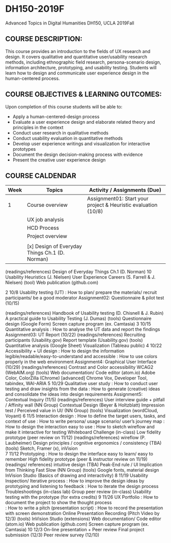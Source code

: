 # DH150-2019F
Advanced Topics in Digital Humanities DH150, UCLA 2019Fall

## COURSE DESCRIPTION:
This course provides an introduction to the fields of UX research and design. It covers qualitative and quantitative user/usability research methods, including ethnographic field research, persona-scenario design, information architecture, prototyping, and usability testing. Students will learn how to design and communicate user experience design in the human-centered process.

## COURSE OBJECTIVES & LEARNING OUTCOMES:
Upon completion of this course students will be able to:
- Apply a human-centered-design process 
- Evaluate a user experience design and elaborate related theory and principles in the context
- Conduct user research in qualitative methods
- Conduct usability evaluation in quantitative methods
- Develop user experience writings and visualization for interactive prototypes
- Document the design decision-making process with evidence
- Present the creative user experience design

## COURSE CALDENDAR
Week    |       Topics      |  Activity / Assignments (Due)
--------|-------------------|------------------------------
1       | Course overview   | Assignment01: Start your project & Heuristic evaluation (10/8)
        | UX job  analysis  |
        | HCD Process       | 
        | Project overview  |
        |                   |
        | [x] Design of Everyday Things Ch.1 (D. Norman) |
        
(readings/references) 
Design of Everyday Things Ch.1 (D. Norman)
10 Usability Heuristics (J. Nielsen)
User Experience Careers (S. Farrell & J. Nielsen)
(tool)
Web publication (github.com)


2
10/8
Usability testing (UT)
: How to plan/ prepare the materials/ recruit participants/ be a good moderator 
Assignment02: Questionnaire & pilot test (10/15)


(readings/references) 
Handbook of Usability testing (D. Chisnell & J. Rubin)
A practical guide to Usability Testing (J. Dumas)
(tools) 
Questionnaire design (Google Form)
Screen capture program (ex. Camtasia)
3
10/15
Quantitative analysis
: How to analyse the UT data and report the findings
Assignment03: UT Report (10/22)
(readings/references) 
Recruiting participants (Usability.gov)
Report template (Usability.gov)
(tools) 
Quantitative analysis (Google Sheet)
Visualization (Tableau public)
4
10/22
Accessibility + UI design
: How to design the information legible/readable/easy-to-understand and accessible
: How to use colors properly in the web environment
Assignment4: Graphical User Interface (10/29)
(readings/references)
Contrast and Color accessibility WCAG2 (WebAIM.org)
(tools)
Web documentation/ Code editor (atom.io)
Adobe Color, ColorZilla (Chrome)
[advanced] Chrome Vox, Developer Tool, tabindex, WAI-ARIA
5
10/29
Qualitative user study
: How to conduct user testing and draw insights from the data
: How to generate (creative) ideas and consolidate the ideas into design requirements
Assignment5: Contextual Inquiry (11/5)
(readings/references)
User interview guide + pitfall / Affinity wall (NN Group)
Contextual Design (Beyer & Holtzblatt)
Impression test / Perceived value in UI/ (NN Group)
(tools)
Visualization (wordCloud, Voyant)
6
11/5
Interaction design
: How to define the target users, tasks, and context of use 
: How to write persona/ usage scenario/ user’s journey map
: How to design the interaction easy to use
: How to sketch wireflow and make it interactive for testing
Whiteboard Challenge (in-class)
Low fidelity prototype (peer review on 11/12)
(readings/references) 
wireflow (P. Laubheimer)
Design principles / cognitive ergonomics / consistency (TBA)
(tools) 
Sketch, Framer (x), inVision  
7
11/12
Prototyping 
: How to design the interface easy to learn/ easy to remember 
High fidelity prototype (peer & instructor review on 11/19)
(readings/ references)
intuitive design (TBA)
Peak-End rule / UI Implication from Thinking Fast Slow (NN Group)
(tools) 
Google fonts, material design
InVision Studio (Basics of drawing and interactivity)
8
11/19
Usability Inspection/ Iterative process 
: How to improve the design ideas by prototyping and listening to feedback
: How to iterate the design process 
Troubleshootings (in-class lab) 
Group peer review (in-class)
Usability testing with the prototype (for extra credits)
9
11/26
UX Portfolio
: How to document the project to show the thought process  
: How to write a pitch (presentation script)
: How to record the presentation with screen demonstration
Online Presentation Recording  (Pitch Video by 12/3) 
(tools)
InVision Studio (extensions)
Web documentation/ Code editor (atom.io)
Web publication (github.com)
Screen capture program (ex. Camtasia)
10
12/3
On-line presentation + Peer review
Final project submission (12/3)
Peer review survey (12/10)
